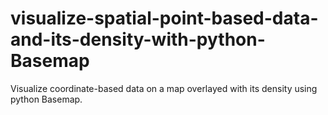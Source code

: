 # visualize-spatial-point-based-data-and-its-density-with-python-Basemap
Visualize coordinate-based data on a map overlayed with its density using python Basemap.
